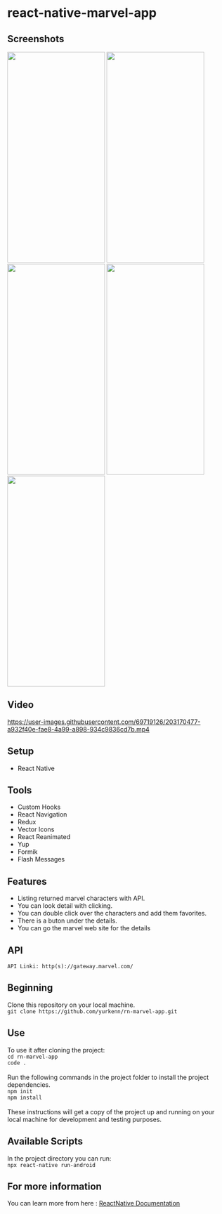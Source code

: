 # react-native-marvel-app

## Screenshots
<div>
<img src="https://user-images.githubusercontent.com/69719126/202918720-059d6aff-b1bf-4c13-b97e-fc24f7cfbc3c.png" width="222" height="480" />
<img src="https://user-images.githubusercontent.com/69719126/202918729-2a325b02-80ce-4341-bc8d-26d8e9dc8a9d.png" width="222" height="480" />
<img src="https://user-images.githubusercontent.com/69719126/202918737-abece09c-f884-4159-acb8-7db8d7d891f9.png" width="222" height="480" />
<img src="https://user-images.githubusercontent.com/69719126/202918751-0c202c37-d70c-4dd3-bfee-aaa91772e39b.png" width="222" height="480" />
<img src="https://user-images.githubusercontent.com/69719126/202918757-f3df60b2-f895-4ca5-acb9-68a63f08406d.png" width="222" height="480" />

</div>

## Video
https://user-images.githubusercontent.com/69719126/203170477-a932f40e-fae8-4a99-a898-934c9836cd7b.mp4



## Setup
- React Native

## Tools
- Custom Hooks
- React Navigation
- Redux
- Vector Icons
- React Reanimated
- Yup
- Formik
- Flash Messages

## Features 
- Listing returned marvel characters with API.
- You can look detail with clicking.
- You can double click over the characters and add them favorites.
- There is a buton under the details.
- You can go the marvel web site for the details

## API
`API Linki: http(s)://gateway.marvel.com/`

## Beginning 
Clone this repository on your local machine.
<br>
`git clone https://github.com/yurkenn/rn-marvel-app.git`

## Use 
To use it after cloning the project:
<br>
`cd rn-marvel-app`
<br>
`code .`
<br>
<br>
Run the following commands in the project folder to install the project dependencies.
<br>
`npm init`
<br>
`npm install`
<br>
<br>
These instructions will get a copy of the project up and running on your local machine for development and testing purposes.

## Available Scripts
In the project directory you can run:
<br>
`npx react-native run-android`

## For more information
You can learn more from here : <a href="https://reactnative.dev/">ReactNative Documentation</a>

